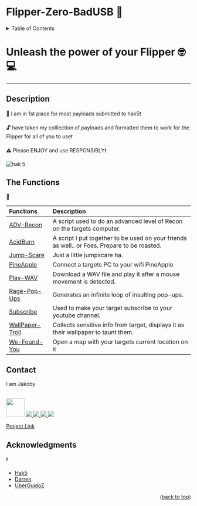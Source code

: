 # Flipper-Zero-BadUSB 🐬

<!-- TABLE OF CONTENTS -->
<details>
  <summary>Table of Contents</summary>
  <ol>
    <li><a href="#Description">Description</a></li>
    <li><a href="#The-Functions">The Functions</a></li>
    <li><a href="#Contact">Contact</a></li>
    <li><a href="#Acknowledgments">Acknowledgments</a></li>
  </ol>
</details>

# Unleash the power of your Flipper 🤓💻

***


## Description 


🥇 I am in 1st place for most payloads submitted to hak5❗ 

🔓  have taken my colllection of payloads and formatted them to work for the Flipper for all of you to use❗

⚠️ Please ENJOY and use RESPONSIBLY❗ 

![hak 5](https://github.com/I-Am-Jakoby/hak5-submissions/blob/main/Assets/hak5-sub.png)

## The Functions 
🧬

| Functions                                         | Description                                                                                                                                                         |
| :------------------------------------------------ | :------------------------------------------------------------------------------------------------------------------------------------------------------------------ |
| [ADV-Recon](https://github.com/I-Am-Jakoby/Flipper-Zero-BadUSB/tree/main/Payloads/Flip-ADV-Recon)     | A script used to do an advanced level of Recon on the targets computer.                                                                          |
| [AcidBurn](https://github.com/I-Am-Jakoby/Flipper-Zero-BadUSB/tree/main/Payloads/Flip-AcidBurn)      | A script I put together to be used on your friends as well.. or Foes. Prepare to be roasted.                                                                                                           |
| [Jump-Scare](https://github.com/I-Am-Jakoby/Flipper-Zero-BadUSB/tree/main/Payloads/Flip-JumpScare)    | Just a little jumpscare ha.                                                                                                            |
| [PineApple](https://github.com/I-Am-Jakoby/Flipper-Zero-BadUSB/tree/main/Payloads/Flip-PineApple)   | Connect a targets PC to your wifi PineApple                                                                                                                                                 |
| [Play-WAV](https://github.com/I-Am-Jakoby/Flipper-Zero-BadUSB/tree/main/Payloads/Flip-Play-WAV)     | Download a WAV file and play it after a mouse movement is detected. 
| [Rage-Pop-Ups](https://github.com/I-Am-Jakoby/Flipper-Zero-BadUSB/tree/main/Payloads/Flip-Rage-PopUps)   | Generates an infinite loop of insulting pop-ups.                                                  
| [Subscribe](https://github.com/I-Am-Jakoby/Flipper-Zero-BadUSB/tree/main/Payloads/Flip-Subscribe)   | Used to make your target subscribe to your youtube channel.                                              
| [WallPaper-Troll](https://github.com/I-Am-Jakoby/Flipper-Zero-BadUSB/tree/main/Payloads/Flip-Wallpaper-Troll)   | Collects sensitive info from target, displays it as their wallpaper to taunt them.
| [We-Found-You](https://github.com/I-Am-Jakoby/Flipper-Zero-BadUSB/tree/main/Payloads/Flip-We-Found-You)   | Open a map with your targets current location on it


<!-- CONTACT -->
## Contact

I am Jakoby
  <p><br/>
  
  <img src="https://media.giphy.com/media/VgCDAzcKvsR6OM0uWg/giphy.gif" width="50"> 
  
  <a href="https://github.com/I-Am-Jakoby/">
    <img src="https://img.shields.io/badge/GitHub-I--Am--Jakoby-blue">
  </a>
  
  <a href="https://www.instagram.com/i_am_jakoby/">
    <img src="https://img.shields.io/badge/Instagram-i__am__jakoby-red">
  </a>
  
  <a href="https://twitter.com/I_Am_Jakoby/">
    <img src="https://img.shields.io/badge/Twitter-I__Am__Jakoby-blue">
  </a>
  
  <a href="https://www.youtube.com/c/IamJakoby/">
    <img src="https://img.shields.io/badge/YouTube-I_am_Jakoby-red">
  </a>

  [Project Link](https://github.com/I-Am-Jakoby/PowerShell-for-Hackers)
</p>

<!-- ACKNOWLEDGMENTS -->
## Acknowledgments 
❗

* [Hak5](https://hak5.org/)
* [Darren](https://github.com/hak5darren)
* [UberGuidoZ](https://github.com/UberGuidoZ)




<p align="right">(<a href="#top">back to top</a>)</p>

